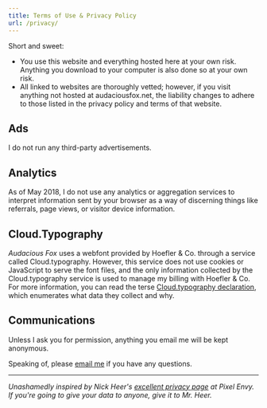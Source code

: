 ```yaml
---
title: Terms of Use & Privacy Policy
url: /privacy/
---
```


Short and sweet: 

* You use this website and everything hosted here at your own risk. Anything you download to your computer is also done so at your own risk. 
* All linked to websites are thoroughly vetted; however, if you visit anything not hosted at audaciousfox.net, the liability changes to adhere to those listed in the privacy policy and terms of that website. 

## Ads

I do not run any third-party advertisements.  

## Analytics

As of May 2018, I do not use any analytics or aggregation services to interpret information sent by your browser as a way of discerning things like referrals, page views, or visitor device information. 

## Cloud.Typography

*Audacious Fox* uses a webfont provided by Hoefler & Co. through a service called Cloud.typography. However, this service does not use cookies or JavaScript to serve the font files, and the only information collected by the Cloud.typography service is used to manage my billing with Hoefler & Co. For more information, you can read the terse [Cloud.typography declaration][hco], which enumerates what data they collect and why. 

[hco]: https://www.typography.com/home/privacy-cloud-declaration.php

## Communications 

Unless I ask you for permission, anything you email me will be kept anonymous. 

Speaking of, please [email me](/masthead) if you have any questions. 

---

*Unashamedly inspired by Nick Heer's [excellent privacy page](https://pxlnv.com/privacy/) at Pixel Envy. If you're going to give your data to anyone, give it to Mr. Heer.*